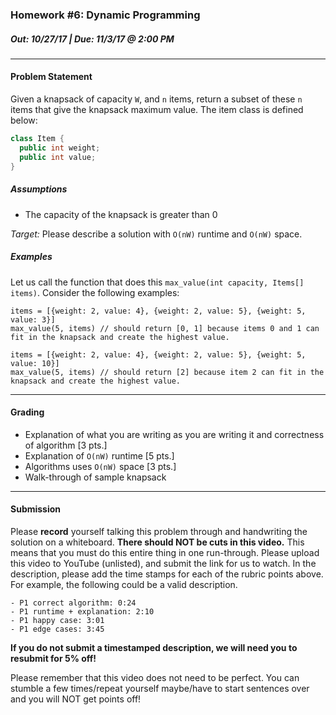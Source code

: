 ### Homework #6: Dynamic Programming
##### Out: 10/27/17 | Due: 11/3/17 @ 2:00 PM
___
#### Problem Statement
Given a knapsack of capacity `W`, and `n` items, return a subset of these `n` items that give the knapsack maximum value. The item class is defined below:

```java
class Item {
  public int weight;
  public int value;
}
```

##### Assumptions
- The capacity of the knapsack is greater than 0

*Target:* Please describe a solution with `O(nW)` runtime and `O(nW)` space.

##### Examples

Let us call the function that does this `max_value(int capacity, Items[] items)`. Consider the following examples:

```
items = [{weight: 2, value: 4}, {weight: 2, value: 5}, {weight: 5, value: 3}]
max_value(5, items) // should return [0, 1] because items 0 and 1 can fit in the knapsack and create the highest value.

items = [{weight: 2, value: 4}, {weight: 2, value: 5}, {weight: 5, value: 10}]
max_value(5, items) // should return [2] because item 2 can fit in the knapsack and create the highest value.
```

____

#### Grading

- Explanation of what you are writing as you are writing it and correctness of algorithm [3 pts.]
- Explanation of `O(nW)` runtime [5 pts.]
- Algorithms uses `O(nW)` space [3 pts.]
- Walk-through of sample knapsack

___

#### Submission

Please **record** yourself talking this problem through and handwriting the solution on a whiteboard. **There should NOT be cuts in this video.** This means that you must do this entire thing in one run-through. Please upload this video to YouTube (unlisted), and submit the link for us to watch. In the description, please add the time stamps for each of the rubric points above. For example, the following could be a valid description.

```text
- P1 correct algorithm: 0:24
- P1 runtime + explanation: 2:10
- P1 happy case: 3:01
- P1 edge cases: 3:45
```

**If you do not submit a timestamped description, we will need you to resubmit for 5% off!**

Please remember that this video does not need to be perfect. You can stumble a few times/repeat yourself maybe/have to start sentences over and you will NOT get points off!